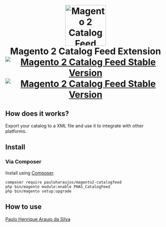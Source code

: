 <h1 align="center">
  <br>
    <img src="https://i.imgur.com/d8QEHRb.png" alt="Magento 2 Catalog Feed" width="128" height="128" title="Magento2 quicklink"/>
  <br>
  Magento 2 Catalog Feed Extension
  <br>
  <a href="https://packagist.org/packages/pauloharaujos/magento2-catalogfeed"><img src="https://img.shields.io/packagist/v/pauloharaujos/magento2-catalogfeed.svg" alt="Magento 2 Catalog Feed Stable Version"/></a>
  <a href="https://packagist.org/packages/pauloharaujos/magento2-catalogfeed"><img src="https://img.shields.io/packagist/dt/pauloharaujos/magento2-catalogfeed.svg" alt="Magento 2 Catalog Feed Stable Version"/></a>
</h1>


## How does it works?

Export your catalog to a XML file and use it to integrate with other platforms.

## Install

### Via Composer

Install using [Composer](https://getcomposer.org).

```
composer require pauloharaujos/magento2-catalogfeed
php bin/magento module:enable PHAS_CatalogFeed
php bin/magento setup:upgrade
```

## How to use


[Paulo Henrique Araujo da Silva](https://github.com/pauloharaujos)
